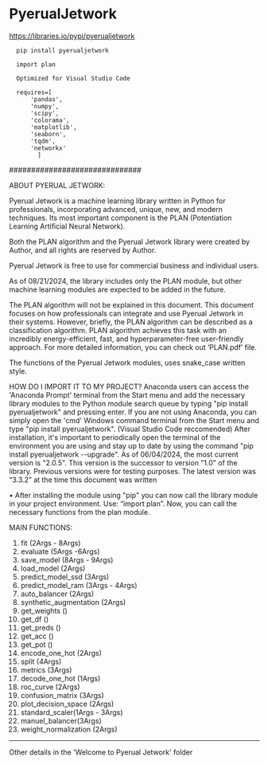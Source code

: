 # PyerualJetwork 

https://libraries.io/pypi/pyerualjetwork

      pip install pyerualjetwork
      
      import plan

      Optimized for Visual Studio Code
      
      requires=[
          'pandas',
          'numpy',
          'scipy',
          'colorama',
	      'matplotlib',
          'seaborn',
	      'tqdm',
          'networkx'
            ]
          
##############################

ABOUT PYERUAL JETWORK:

Pyerual Jetwork is a machine learning library written in Python for professionals, incorporating advanced, unique, new, and modern techniques. Its most important component is the PLAN (Potentiation Learning Artificial Neural Network).

Both the PLAN algorithm and the Pyerual Jetwork library were created by Author, and all rights are reserved by Author.

Pyerual Jetwork is free to use for commercial business and individual users.

As of 08/21/2024, the library includes only the PLAN module, but other machine learning modules are expected to be added in the future.

The PLAN algorithm will not be explained in this document. This document focuses on how professionals can integrate and use Pyerual Jetwork in their systems. However, briefly, the PLAN algorithm can be described as a classification algorithm. PLAN algorithm achieves this task with an incredibly energy-efficient, fast, and hyperparameter-free user-friendly approach. For more detailed information, you can check out ‘PLAN.pdf’ file.


The functions of the Pyerual Jetwork modules, uses snake_case written style.


HOW DO I IMPORT IT TO MY PROJECT?
Anaconda users can access the 'Anaconda Prompt' terminal from the Start menu and add the necessary library modules to the Python module search queue by typing "pip install pyerualjetwork" and pressing enter. If you are not using Anaconda, you can simply open the 'cmd' Windows command terminal from the Start menu and type "pip install pyerualjetwork". (Visual Studio Code reccomended) After installation, it's important to periodically open the terminal of the environment you are using and stay up to date by using the command "pip install pyerualjetwork --upgrade". As of 06/04/2024, the most current version is "2.0.5". This version is the successor to version "1.0" of the library. Previous versions were for testing purposes. The latest version was “3.3.2” at the time this document was written

•	After installing the module using "pip" you can now call the library module in your project environment. Use: “import plan”. Now, you can call the necessary functions from the plan module.
				


MAIN FUNCTIONS:
1. fit (2Args - 8Args)
2. evaluate (5Args -6Args)
3. save_model (8Args - 9Args)
4. load_model (2Args)
5. predict_model_ssd (3Args)
6. predict_model_ram (3Args - 4Args)
7. auto_balancer (2Args)
8. synthetic_augmentation (2Args)
9. get_weights ()
10. get_df ()
11. get_preds ()
12. get_acc ()
13. get_pot ()
14. encode_one_hot (2Args)
13. split (4Args)
14. metrics (3Args)
15. decode_one_hot (1Args)
16. roc_curve (2Args)
17. confusion_matrix (3Args)
18. plot_decision_space (2Args)
19. standard_scaler(1Args - 3Args)
20. manuel_balancer(3Args)
21. weight_normalization (2Args)


-----

Other details in the 'Welcome to Pyerual Jetwork' folder
